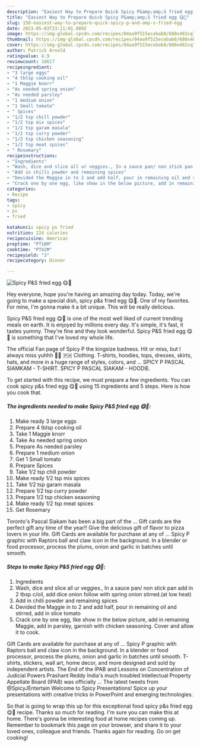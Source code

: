 ```yaml
---
description: "Easiest Way to Prepare Quick Spicy P&amp;amp;S fried egg 😋🍳"
title: "Easiest Way to Prepare Quick Spicy P&amp;amp;S fried egg 😋🍳"
slug: 150-easiest-way-to-prepare-quick-spicy-p-and-amp-s-fried-egg
date: 2021-05-03T23:11:01.809Z
image: https://img-global.cpcdn.com/recipes/04aa9f515ecebab8/680x482cq70/spicy-ps-fried-egg-recipe-main-photo.jpg
thumbnail: https://img-global.cpcdn.com/recipes/04aa9f515ecebab8/680x482cq70/spicy-ps-fried-egg-recipe-main-photo.jpg
cover: https://img-global.cpcdn.com/recipes/04aa9f515ecebab8/680x482cq70/spicy-ps-fried-egg-recipe-main-photo.jpg
author: Patrick Arnold
ratingvalue: 4.9
reviewcount: 18617
recipeingredient:
- "3 large eggs"
- "4 tblsp cooking oil"
- "1 Maggie knorr"
- "As needed spring onion"
- "As needed parsley"
- "1 medium onion"
- "1 Small tomato"
- " Spices"
- "1/2 tsp chill powder"
- "1/2 tsp mix spices"
- "1/2 tsp garam masala"
- "1/2 tsp curry powder"
- "1/2 tsp chicken seasoning"
- "1/2 tsp meat spices"
- " Rosemary"
recipeinstructions:
- "Ingredients"
- "Wash, dice and slice all ur veggies., In a sauce pan/ non stick pan add in 2 tbsp c/oil, add dice onion follow with spring onion stirred.(at low heat)"
- "Add in chilli powder and remaining spices"
- "Devided the Maggie in to 2 and add half, pour in remaining oil and stirred, add in slice tomato"
- "Crack one by one egg, like show in the below picture, add in remaining Maggie, add in parsley, garnish with chicken seasoning. Cover and allow it to cook."
categories:
- Recipe
tags:
- spicy
- ps
- fried

katakunci: spicy ps fried 
nutrition: 224 calories
recipecuisine: American
preptime: "PT16M"
cooktime: "PT42M"
recipeyield: "3"
recipecategory: Dinner

---
```



![Spicy P&amp;S fried egg 😋🍳](https://img-global.cpcdn.com/recipes/04aa9f515ecebab8/680x482cq70/spicy-ps-fried-egg-recipe-main-photo.jpg)

Hey everyone, hope you're having an amazing day today. Today, we're going to make a special dish, spicy p&amp;s fried egg 😋🍳. One of my favorites. For mine, I'm gonna make it a bit unique. This will be really delicious.

Spicy P&amp;S fried egg 😋🍳 is one of the most well liked of current trending meals on earth. It is enjoyed by millions every day. It's simple, it's fast, it tastes yummy. They're fine and they look wonderful. Spicy P&amp;S fried egg 😋🍳 is something that I've loved my whole life.

The official Fan page of Spicy P the kingsize badness. Hit or miss, but I always miss yuhhh 👌🏽 🇵🇭 Clothing. T-shirts, hoodies, tops, dresses, skirts, hats, and more in a huge range of styles, colors, and … SPICY P PASCAL SIAMKAM - T-SHIRT. SPICY P PASCAL SIAKAM - HOODIE.


To get started with this recipe, we must prepare a few ingredients. You can cook spicy p&amp;s fried egg 😋🍳 using 15 ingredients and 5 steps. Here is how you cook that.

<!--inarticleads1-->

##### The ingredients needed to make Spicy P&amp;S fried egg 😋🍳:

1. Make ready 3 large eggs
1. Prepare 4 tblsp cooking oil
1. Take 1 Maggie knorr
1. Take As needed spring onion
1. Prepare As needed parsley
1. Prepare 1 medium onion
1. Get 1 Small tomato
1. Prepare  Spices
1. Take 1/2 tsp chill powder
1. Make ready 1/2 tsp mix spices
1. Take 1/2 tsp garam masala
1. Prepare 1/2 tsp curry powder
1. Prepare 1/2 tsp chicken seasoning
1. Make ready 1/2 tsp meat spices
1. Get  Rosemary


Toronto&#39;s Pascal Siakam has been a big part of the … Gift cards are the perfect gift any time of the year!! Give the delicious gift of flavor to pizza lovers in your life. Gift Cards are available for purchase at any of … Spicy P graphic with Raptors ball and claw icon in the background. In a blender or food processor, process the plums, onion and garlic in batches until smooth. 

<!--inarticleads2-->

##### Steps to make Spicy P&amp;S fried egg 😋🍳:

1. Ingredients
1. Wash, dice and slice all ur veggies., In a sauce pan/ non stick pan add in 2 tbsp c/oil, add dice onion follow with spring onion stirred.(at low heat)
1. Add in chilli powder and remaining spices
1. Devided the Maggie in to 2 and add half, pour in remaining oil and stirred, add in slice tomato
1. Crack one by one egg, like show in the below picture, add in remaining Maggie, add in parsley, garnish with chicken seasoning. Cover and allow it to cook.


Gift Cards are available for purchase at any of … Spicy P graphic with Raptors ball and claw icon in the background. In a blender or food processor, process the plums, onion and garlic in batches until smooth. T-shirts, stickers, wall art, home decor, and more designed and sold by independent artists. The End of the IPAB and Lessons on Concentration of Judicial Powers Prashant Reddy India&#39;s much troubled Intellectual Property Appellate Board (IPAB) was officially … The latest tweets from @SpicyJEntertain Welcome to Spicy Presentations! Spice up your presentations with creative tricks in PowerPoint and emerging technologies. 

So that is going to wrap this up for this exceptional food spicy p&amp;s fried egg 😋🍳 recipe. Thanks so much for reading. I'm sure you can make this at home. There's gonna be interesting food at home recipes coming up. Remember to bookmark this page on your browser, and share it to your loved ones, colleague and friends. Thanks again for reading. Go on get cooking!

